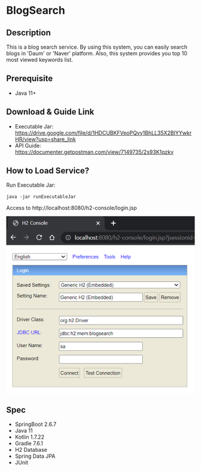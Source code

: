 # BlogSearch

## Description
This is a blog search service. 
By using this system, you can easily search blogs in 'Daum' or 'Naver' platform.
Also, this system provides you top 10 most viewed keywords list.

## Prerequisite
- Java 11+

## Download & Guide Link
- Executable Jar: https://drive.google.com/file/d/1HDCUBKFVeoPQvy1BhLL35X2BIYYwkrHR/view?usp=share_link
- API Guide: https://documenter.getpostman.com/view/7149735/2s93K1qzkv

## How to Load Service?
Run Executable Jar:

    java -jar runExecutableJar

Access to http://localhost:8080/h2-console/login.jsp

![img.png](src/main/resources/static/img.png)
 

## Spec
- SpringBoot 2.6.7
- Java 11
- Kotlin 1.7.22
- Gradle 7.6.1
- H2 Database
- Spring Data JPA
- JUnit

